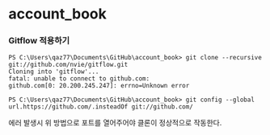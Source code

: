 # account_book

### Gitflow 적용하기
```
PS C:\Users\qaz77\Documents\GitHub\account_book> git clone --recursive git://github.com/nvie/gitflow.git
Cloning into 'gitflow'...
fatal: unable to connect to github.com:
github.com[0: 20.200.245.247]: errno=Unknown error

PS C:\Users\qaz77\Documents\GitHub\account_book> git config --global url.https://github.com/.insteadOf git://github.com/
```

에러 발생시 위 방법으로 포트를 열어주어야 클론이 정상적으로 작동한다. 
